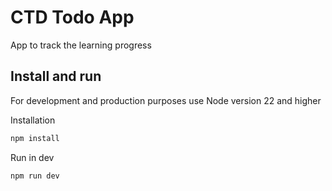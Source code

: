 # CTD Todo App

App to track the learning progress

## Install and run

For development and production purposes use Node version 22 and higher

Installation
```sh
npm install
```

Run in dev
```sh
npm run dev
```
